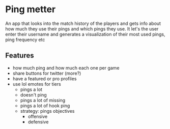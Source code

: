 # Ping metter

An app that looks into the match history of the players and gets info about how much they use their pings and which pings they use. It let's the user enter their username and generates a visualization of their most used pings, ping frequency etc

## Features
- how much ping and how much each one per game
- share buttons for twitter (more?)
- have a featured or pro profiles
- use lol emotes for tiers
    - pings a lot
    - doesn't ping
    - pings a lot of missing
    - pings a lot of hook ping
    - strategy: pings objectives
        - offensive
        - defensive
